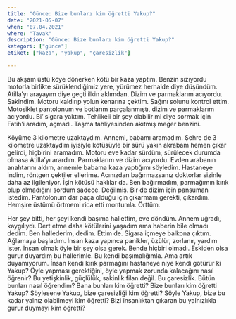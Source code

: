 ```yaml
---
title: "Günce: Bize bunları kim öğretti Yakup?"
date: "2021-05-07"
when: "07.04.2021"
where: "Tavak"
description: "Günce: Bize bunları kim öğretti Yakup?"
kategori: ["günce"]
etiket: ["kaza", "yakup", "çaresizlik"]

---
```


Bu akşam üstü köye dönerken kötü bir kaza yaptım. Benzin sızıyordu motorla birlikte sürüklendiğimiz yere, yürümez herhalde diye düşündüm. Atilla’yı arayayım diye geçti ilkin aklımdan. Dizim ve parmaklarım acıyordu. Sakindim. Motoru kaldırıp yolun kenarına çektim. Sağını solunu kontrol ettim. Motosiklet pantolonum ve botlarım parçalanmıştı, dizim ve parmaklarım acıyordu. Bi’ sigara yaktım. Tehlikeli bir şey olabilir mi diye sormak için Fatih’i aradım, açmadı. Taşma tahliyesinden akıtmış meğer benzini. 
 
<!--more-->

Köyüme 3 kilometre uzaktaydım. Annemi, babamı aramadım. Şehre de 3 kilometre uzaktaydım iyisiyle kötüsüyle bir sürü yakın akrabam hemen çıkar gelirdi, hiçbirini aramadım. Motoru eve kadar sürdüm, sürülecek durumda olmasa Atilla’yı arardım. Parmaklarım ve dizim acıyordu. Evden arabanın anahtarını aldım, annemle babama kaza yaptığımı söyledim. Hastaneye indim, röntgen çektiler ellerime. Acınızdan bağırmazsanız doktorlar sizinle daha az ilgileniyor. İşin kötüsü haklılar da. Ben bağırmadım, parmağımın kırık olup olmadığını sordum sadece. Değilmiş. Bir de dizim için pansuman istedim. Pantolonum dar paça olduğu için çıkarmam gerekti, çıkardım. Hemşire üstümü örtmemi rica etti montumla. Örttüm.   
  
Her şey bitti, her şeyi kendi başıma hallettim, eve döndüm. Annem uğradı, kaygılıydı. Dert etme daha kötülerini yaşadım ama haberin bile olmadı dedim. Ben hallederim, dedim. Ettim de. Sigara içmeye balkona çıktım. Ağlamaya başladım. İnsan kaza yapınca panikler, üzülür, zorlanır, yardım ister. İnsan olmak öyle bir şey olsa gerek. Bende hiçbiri olmadı. Eskiden olsa gurur duyardım bu hallerimle. Bu kendi başımalığımla. Ama artık duyamıyorum. İnsan kendi kırık parmağını hastaneye niye kendi götürür ki Yakup? Öyle yapması gerektiğini, öyle yapmak zorunda kalacağını nasıl öğrenir? Bu yetişkinlik, güçlülük, sakinlik filan değil. Bu çaresizlik. Bütün bunları nasıl öğrendim? Bana bunları kim öğretti? Bize bunları kim öğretti Yakup? Söylesene Yakup, bize çaresizliği kim öğretti? Söyle Yakup, bize bu kadar yalnız olabilmeyi kim öğretti? Bizi insanlıktan çıkaran bu yalnızlıkla gurur duymayı kim öğretti?
